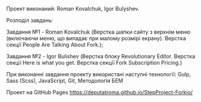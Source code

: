 Проект виконаний: Roman Kovalchuk, Igor Bulyshev.

Розподіл завдань:

Завдання №1 - Roman Kovalchuk
(Верстка шапки сайту з верхнім меню (включаючи меню, що випадає при малому розмірі екрану).
Верстка секції People Are Talking About Fork.);

Завдання №2 - Igor Bulishev
(Верстка блоку Revolutionary Editor.
Верстка секції Here is what you get.
Верстка секції Fork Subscription Pricing.)

При виконанні завдання проекту використані наступні технології:
Gulp,
Sass (Scss),
JavaScript,
Git,
Методологія БЕМ

Проект на GitHub Pages
https://deputatroma.github.io/StepProject-Forkio/



